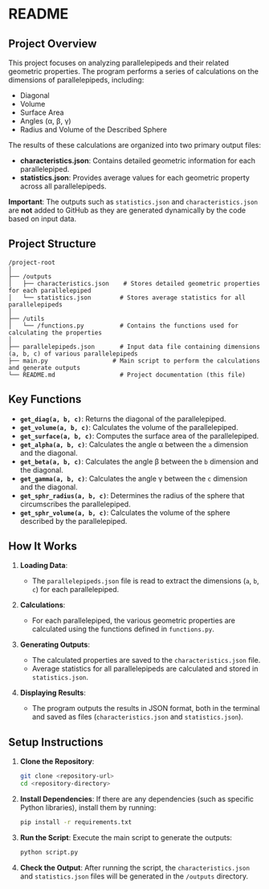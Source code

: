 # README

## Project Overview

This project focuses on analyzing parallelepipeds and their related geometric properties. The program performs a series of calculations on the dimensions of parallelepipeds, including:

- Diagonal
- Volume
- Surface Area
- Angles (α, β, γ)
- Radius and Volume of the Described Sphere

The results of these calculations are organized into two primary output files:
- **characteristics.json**: Contains detailed geometric information for each parallelepiped.
- **statistics.json**: Provides average values for each geometric property across all parallelepipeds.

**Important**: The outputs such as `statistics.json` and `characteristics.json` are **not** added to GitHub as they are generated dynamically by the code based on input data.

## Project Structure

```
/project-root
│
├── /outputs
│   ├── characteristics.json    # Stores detailed geometric properties for each parallelepiped
│   └── statistics.json        # Stores average statistics for all parallelepipeds
│
├── /utils
│   └── /functions.py          # Contains the functions used for calculating the properties
│
├── parallelepipeds.json       # Input data file containing dimensions (a, b, c) of various parallelepipeds
├── main.py                  # Main script to perform the calculations and generate outputs
└── README.md                  # Project documentation (this file)
```

## Key Functions

- **`get_diag(a, b, c)`**: Returns the diagonal of the parallelepiped.
- **`get_volume(a, b, c)`**: Calculates the volume of the parallelepiped.
- **`get_surface(a, b, c)`**: Computes the surface area of the parallelepiped.
- **`get_alpha(a, b, c)`**: Calculates the angle α between the `a` dimension and the diagonal.
- **`get_beta(a, b, c)`**: Calculates the angle β between the `b` dimension and the diagonal.
- **`get_gamma(a, b, c)`**: Calculates the angle γ between the `c` dimension and the diagonal.
- **`get_sphr_radius(a, b, c)`**: Determines the radius of the sphere that circumscribes the parallelepiped.
- **`get_sphr_volume(a, b, c)`**: Calculates the volume of the sphere described by the parallelepiped.

## How It Works

1. **Loading Data**:
   - The `parallelepipeds.json` file is read to extract the dimensions (`a`, `b`, `c`) for each parallelepiped.

2. **Calculations**:
   - For each parallelepiped, the various geometric properties are calculated using the functions defined in `functions.py`.

3. **Generating Outputs**:
   - The calculated properties are saved to the `characteristics.json` file.
   - Average statistics for all parallelepipeds are calculated and stored in `statistics.json`.

4. **Displaying Results**:
   - The program outputs the results in JSON format, both in the terminal and saved as files (`characteristics.json` and `statistics.json`).

## Setup Instructions

1. **Clone the Repository**:
    ```bash
    git clone <repository-url>
    cd <repository-directory>
    ```

2. **Install Dependencies**:
    If there are any dependencies (such as specific Python libraries), install them by running:
    ```bash
    pip install -r requirements.txt
    ```

3. **Run the Script**:
    Execute the main script to generate the outputs:
    ```bash
    python script.py
    ```

4. **Check the Output**:
    After running the script, the `characteristics.json` and `statistics.json` files will be generated in the `/outputs` directory.
